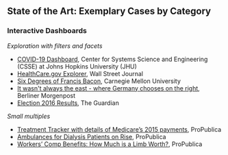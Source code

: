 ## State of the Art: Exemplary Cases by Category


### Interactive Dashboards
*Exploration with filters and facets*
- [COVID-19 Dashboard](https://coronavirus.jhu.edu/map.html), Center for Systems Science and Engineering (CSSE) at Johns Hopkins University (JHU)
- [HealthCare.gov Explorer](http://graphics.wsj.com/health-care-explorer/#/?age=30&fips=01001&metal_level=Silver), Wall Street Journal
- [Six Degrees of Francis Bacon](http://www.sixdegreesoffrancisbacon.com/?ids=10000473&min_confidence=60&type=network), Carnegie Mellon University
- [It wasn't always the east - where Germany chooses on the right](https://interaktiv.morgenpost.de/wo-deutschland-rechts-waehlt/), Berliner Morgenpost
- [Election 2016 Results](https://www.theguardian.com/us-news/ng-interactive/2016/nov/08/us-election-2016-results-live-clinton-trump?view=map&type=presidential), The Guardian

*Small multiples*
- [Treatment Tracker with details of Medicare’s 2015 payments](https://projects.propublica.org/treatment/), ProPublica
- [Ambulances for Dialysis Patients on Rise](https://projects.propublica.org/graphics/ambulances), ProPublica
- [Workers’ Comp Benefits: How Much is a Limb Worth?](https://projects.propublica.org/graphics/workers-compensation-benefits-by-limb), ProPublica

